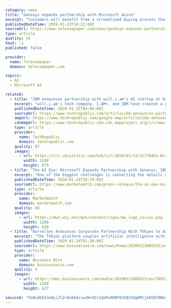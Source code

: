 ```yaml
---
category: news
title: "Genesys expands partnership with Microsoft Azure"
excerpt: "Customers will benefit from a streamlined buying process that puts them on a clear path to the cloud. The companies are also exploring and creating new integrations for Genesys and Microsoft Teams, Microsoft Dynamics 365 and Azure Cognitive Services to streamline collaboration and communications for employees and customers."
publishedDateTime: 2020-01-23T16:22:00Z
sourceUrl: https://www.telecompaper.com/news/genesys-expands-partnership-with-microsoft-azure--1323890
type: article
quality: 34
heat: -1
published: false

provider:
  name: Telecompaper
  domain: telecompaper.com

topics:
  - AI
  - Microsoft AI

related:
  - title: "IBM announces partnership with will.i.am's AI startup at Davos"
    excerpt: "will.i.am's tech company, I.AM+, and IBM have created a global partnership to ensure enterprise-level security for customer data as AI adoption speeds up and pushes further into the mainstream. Human-like conversational experiences are at the forefront of I.AM's Omega AI platform, and speed and security are priorities for its worldwide ..."
    publishedDateTime: 2020-01-22T04:00:00Z
    sourceUrl: https://www.techrepublic.com/article/ibm-announces-partnership-with-will-i-ams-ai-startup-at-davos/
    ampUrl: https://www.techrepublic.com/google-amp/article/ibm-announces-partnership-with-will-i-ams-ai-startup-at-davos/
    cdnAmpUrl: https://www-techrepublic-com.cdn.ampproject.org/c/s/www.techrepublic.com/google-amp/article/ibm-announces-partnership-with-will-i-ams-ai-startup-at-davos/
    type: article
    provider:
      name: TechRepublic
      domain: techrepublic.com
    quality: 87
    images:
      - url: https://tr1.cbsistatic.com/hub/i/r/2020/01/13/3c7764b3-0c4d-4013-852c-47a48205a2b6/thumbnail/1200x675/dd4e6645aefafbe56471a7db5ec4cde2/20200113-ibm-jamie-teena.jpg
        width: 1200
        height: 675
  - title: "The AI Eye: Microsoft Expands Partnership with Genesys, IBM IBM Launches Policy Lab with AI Policy Imperatives"
    excerpt: "One of the biggest challenges is connecting the details of every interaction across all channels to ensure each customer has a seamless experience. By leveraging Microsoft's Azure cloud and AI technologies, Genesys is helping enterprises create a seamless customer journey with Microsoft's trusted, secure and scalable platform.\" IBM (NYSE ..."
    publishedDateTime: 2020-01-24T18:29:00Z
    sourceUrl: https://www.marketwatch.com/press-release/the-ai-eye-microsoft-expands-partnership-with-genesys-ibm-nyse-ibm-launches-policy-lab-with-ai-policy-imperatives-2020-01-24
    type: article
    provider:
      name: MarketWatch
      domain: marketwatch.com
    quality: 66
    images:
      - url: https://mw3.wsj.net/mw5/content/logos/mw_logo_social.png
        width: 1200
        height: 630
  - title: "Burrelles Announces Corporate Partnership With TVEyes to Augment and Elevate Media Intelligence Services"
    excerpt: "The TVEyes platform couples artificial intelligence with industry leading video search technology to identify and quantify relevant coverage and brand presence across TV, radio and podcast sources. This allows access to credible, valuable insights into brand activity and industry news trends. Founded in 1888, Burrelles provides a wide range of ..."
    publishedDateTime: 2020-01-24T01:20:00Z
    sourceUrl: https://www.businesswire.com/news/home/20200123005815/en/Burrelles-Announces-Corporate-Partnership-TVEyes-Augment-Elevate
    type: article
    provider:
      name: Business Wire
      domain: businesswire.com
    quality: 5
    images:
      - url: https://mms.businesswire.com/media/20200123005815/en/769327/23/logo123.jpg
        width: 1200
        height: 627

secured: "VsWL0bU4Jw8LcJlZ+An6EdciwzW+kDr2qV9uOKBP03VB3XdgWRCjkDVQ70BkqmW4b5WjwHfm9cAbPGr3Nmw8G4voYOHWxvR6FDWGYujK8Ylnekq/lV9cs5zQfvflMj6kfmn7ILLzKmjg8LhsMKS+k2ebaRm7g5y8XfX07Wrj7dQe8YhQQf35jBkVcvCLZOddhiqVt87dpNPK1F10Zoy69jZLzIrx1KOZdxp38AmdkkMEI4XeHGBKTkf9p2DGICHvdzF3JAmP3PRmmE4SuFi96iEZFoZclLqPW7WrdtWcStLJo40J0qemV/mrmPe9LBVs;yQ44M/hFg3M5xqwdRzKxyA=="
---
```


